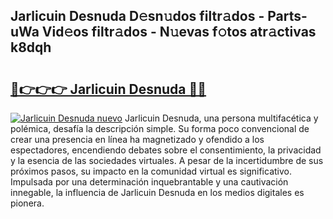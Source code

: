 ## Jarlicuin Desnuda D𝚎sn𝚞dos filtr𝚊dos - Parts-uWa Vid𝚎os filtr𝚊dos - N𝚞evas f𝚘tos atr𝚊ctivas k8dqh

# <h2><a href="http://mbagry3.tromn.icu/?c=Jarlicuin+Desnuda">🔗👉👉👉 Jarlicuin Desnuda 🔗🔗</a></h2>

[![Jarlicuin Desnuda nuevo](https://i.imgur.com/pEAQMta.gif)](http://mbagry3.tromn.icu/?c=Jarlicuin+Desnuda)
Jarlicuin Desnuda, una persona multifacética y polémica, desafía la descripción simple. Su forma poco convencional de crear una presencia en línea ha magnetizado y ofendido a los espectadores, encendiendo debates sobre el consentimiento, la privacidad y la esencia de las sociedades virtuales. A pesar de la incertidumbre de sus próximos pasos, su impacto en la comunidad virtual es significativo. Impulsada por una determinación inquebrantable y una cautivación innegable, la influencia de Jarlicuin Desnuda en los medios digitales es pionera.
